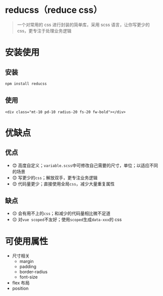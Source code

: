 # reducss（reduce css）

> 一个对常用的 css 进行封装的简单库，采用 scss 语言，让你写更少的 css，更专注于处理业务逻辑

# 安装使用

## 安装

```cmd
npm install reducss
```

## 使用

```hmtl
<div class="mt-10 pd-10 radius-20 fs-20 fw-bold"></div>
```

# 优缺点

## 优点

- 😊 高度自定义；`variable.scss`中可修改自己需要的尺寸，单位；以适应不同的场景
- 😊 写更少的`css`；解放双手，更专注业务逻辑
- 😊 代码量更少；直接使用全局`css`，减少大量重复属性

## 缺点

- 😔 会有用不上的`css`；和减少的代码量相比微不足道
- 😔 对`vue scoped`不友好；使用`scoped`生成`data-xxx`的 css

# 可使用属性

- 尺寸相关
  - margin
  - padding
  - border-radius
  - font-size
- flex 布局
- position
